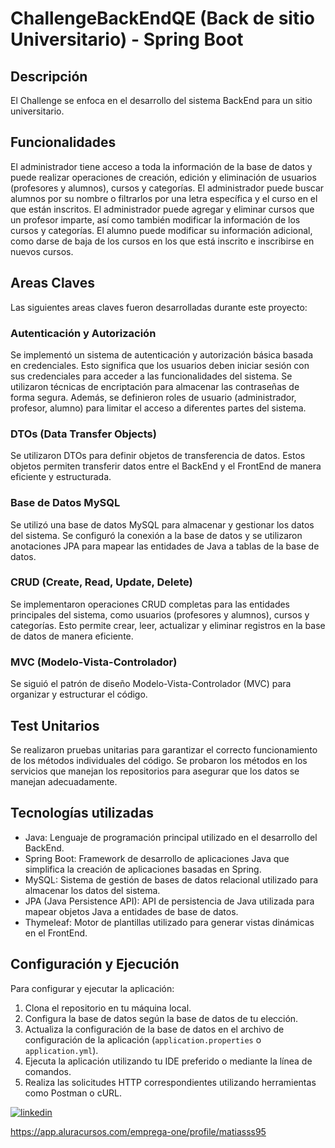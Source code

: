 # ChallengeBackEndQE (Back de sitio Universitario) -  Spring Boot


## Descripción
 El Challenge se enfoca en el desarrollo del sistema BackEnd para un sitio universitario.
 
## Funcionalidades
El administrador tiene acceso a toda la información de la base de datos y puede realizar operaciones de creación, edición y eliminación de usuarios (profesores y alumnos), cursos y categorías.
El administrador puede buscar alumnos por su nombre o filtrarlos por una letra específica y el curso en el que están inscritos.
El administrador puede agregar y eliminar cursos que un profesor imparte, así como también modificar la información de los cursos y categorías.
El alumno puede modificar su información adicional, como darse de baja de los cursos en los que está inscrito e inscribirse en nuevos cursos.
 
 
## Areas Claves
Las siguientes areas claves fueron desarrolladas durante este proyecto:

### Autenticación y Autorización
Se implementó un sistema de autenticación y autorización básica basada en credenciales. Esto significa que los usuarios deben iniciar sesión con sus credenciales para acceder a las funcionalidades del sistema. Se utilizaron técnicas de encriptación para almacenar las contraseñas de forma segura. Además, se definieron roles de usuario (administrador, profesor, alumno) para limitar el acceso a diferentes partes del sistema.

### DTOs (Data Transfer Objects)
Se utilizaron DTOs para definir objetos de transferencia de datos. Estos objetos permiten transferir datos entre el BackEnd y el FrontEnd de manera eficiente y estructurada.

### Base de Datos MySQL
Se utilizó una base de datos MySQL para almacenar y gestionar los datos del sistema. Se configuró la conexión a la base de datos y se utilizaron anotaciones JPA para mapear las entidades de Java a tablas de la base de datos.

### CRUD (Create, Read, Update, Delete)
Se implementaron operaciones CRUD completas para las entidades principales del sistema, como usuarios (profesores y alumnos), cursos y categorías. Esto permite crear, leer, actualizar y eliminar registros en la base de datos de manera eficiente.

### MVC (Modelo-Vista-Controlador)
Se siguió el patrón de diseño Modelo-Vista-Controlador (MVC) para organizar y estructurar el código.

## Test Unitarios
Se realizaron pruebas unitarias para garantizar el correcto funcionamiento de los métodos individuales del código. Se probaron los métodos en los servicios que manejan los repositorios para asegurar que los datos se manejan adecuadamente.

## Tecnologías utilizadas

- Java: Lenguaje de programación principal utilizado en el desarrollo del BackEnd.
- Spring Boot: Framework de desarrollo de aplicaciones Java que simplifica la creación de aplicaciones basadas en Spring.
- MySQL: Sistema de gestión de bases de datos relacional utilizado para almacenar los datos del sistema.
- JPA (Java Persistence API): API de persistencia de Java utilizada para mapear objetos Java a entidades de base de datos.
- Thymeleaf: Motor de plantillas utilizado para generar vistas dinámicas en el FrontEnd.

## Configuración y Ejecución

Para configurar y ejecutar la aplicación:

1. Clona el repositorio en tu máquina local.
2. Configura la base de datos según la base de datos de tu elección.
3. Actualiza la configuración de la base de datos en el archivo de configuración de la aplicación (`application.properties` o `application.yml`).
4. Ejecuta la aplicación utilizando tu IDE preferido o mediante la línea de comandos.
5. Realiza las solicitudes HTTP correspondientes utilizando herramientas como Postman o cURL.

 

[![linkedin](https://img.shields.io/badge/linkedin-0A66C2?style=for-the-badge&logo=linkedin&logoColor=white)](https://www.linkedin.com/in/matiasjb95/)

https://app.aluracursos.com/emprega-one/profile/matiasss95
